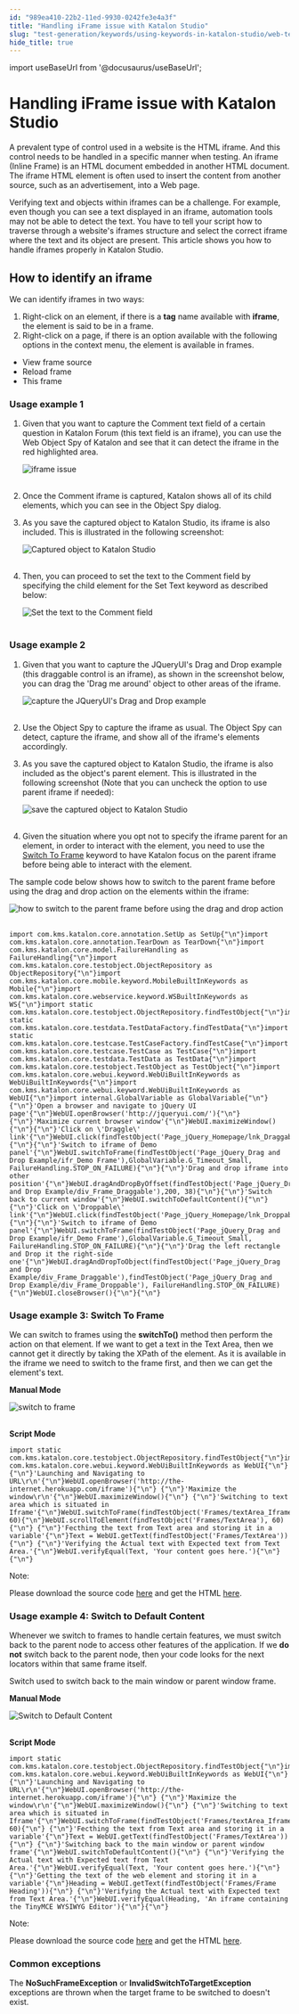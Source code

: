 ```yaml
---
id: "989ea410-22b2-11ed-9930-0242fe3e4a3f"
title: "Handling iFrame issue with Katalon Studio"
slug: "test-generation/keywords/using-keywords-in-katalon-studio/web-testing/handling-iframe-issue-with-katalon-studio"
hide_title: true
---
```

import useBaseUrl from '@docusaurus/useBaseUrl';

    

# <a id="id" class="anchor_top_offset"/><a id="ariaid-title1" class="anchor_top_offset"/>Handling iFrame issue with Katalon Studio

    
      
<p xmlns="http://www.w3.org/1999/xhtml" className="p">A prevalent type of control used in a website is the HTML   iframe. And this control needs to be handled in a specific manner   when testing. An iframe (Inline Frame) is an HTML document embedded   in another HTML document. The iframe HTML element is often used to   insert the content from another source, such as an advertisement,   into a Web page.</p> 
      
<p xmlns="http://www.w3.org/1999/xhtml" className="p">Verifying text and objects within iframes can be a challenge.   For example, even though you can see a text displayed in an iframe,   automation tools may not be able to detect the text. You have to   tell your script how to traverse through a website's iframes   structure and select the correct iframe where the text and its   object are present. This article shows you how to handle iframes   properly in Katalon Studio.</p> 
    
  
    

## <a id="id_1" class="anchor_top_offset"/>How to identify an iframe

    
      
<p xmlns="http://www.w3.org/1999/xhtml" className="p">We can identify iframes in two ways:</p> 
      
<ol xmlns="http://www.w3.org/1999/xhtml" className="ol">   <li className="li">Right-click on an element, if there is     a <strong className="ph b">tag</strong> name available     with <strong className="ph b">iframe</strong>, the element is said to be in a     frame.</li>   <li className="li">Right-click on a page, if there is an option available with the     following options in the context menu, the element is available in     frames.</li> </ol> 
      
<ul xmlns="http://www.w3.org/1999/xhtml" className="ul">   <li className="li">View frame source</li>   <li className="li">Reload frame</li>   <li className="li">This frame</li> </ul> 
    
                      
      

### <a id="id_2" class="anchor_top_offset"/>Usage example 1

      
        
<ol xmlns="http://www.w3.org/1999/xhtml" className="ol">   <li className="li">     <p className="p">Given that you want to capture the Comment text field of a       certain question in Katalon Forum (this text field is an iframe),       you can use the Web Object Spy of Katalon and see that it can       detect the iframe in the red highlighted area.</p>     <p className="p">       <img className="image" src={useBaseUrl("https://github.com/katalon-studio/docs-images/raw/master/katalon-studio/tutorials/handling_iframe_issue/Web-Object-Spy.png")} alt="iframe issue" /><br /><br />     </p>   </li>   <li className="li">     <p className="p">Once the Comment iframe is captured, Katalon shows all of its       child elements, which you can see in the Object Spy dialog.</p>   </li>   <li className="li">     <p className="p">As you save the captured object to Katalon Studio, its iframe is       also included. This is illustrated in the following screenshot:</p>     <p className="p">       <img className="image" src={useBaseUrl("https://github.com/katalon-studio/docs-images/raw/master/katalon-studio/tutorials/handling_iframe_issue/captured-object.png")} alt="Captured object to Katalon Studio" /><br /><br />     </p>   </li>   <li className="li">     <p className="p">Then, you can proceed to set the text to the Comment field by       specifying the child element for the Set Text keyword as described       below:</p>     <p className="p">       <img className="image" src={useBaseUrl("https://github.com/katalon-studio/docs-images/raw/master/katalon-studio/tutorials/handling_iframe_issue/Comment-field-1024x238.png")} alt="Set the text to the Comment field" /><br /><br />     </p>   </li> </ol> 
      
    

### <a id="id_3" class="anchor_top_offset"/>Usage example 2

<ol xmlns="http://www.w3.org/1999/xhtml" className="ol"><li className="li">     <p className="p">Given that you want to capture the JQueryUI's Drag and Drop       example (this draggable control is an iframe), as shown in the       screenshot below, you can drag the 'Drag me around' object to other       areas of the iframe.</p>     <p className="p">       <img className="image" src={useBaseUrl("https://github.com/katalon-studio/docs-images/raw/master/katalon-studio/tutorials/handling_iframe_issue/JQueryUIs-Drag-and-Drop.png")} alt="capture the JQueryUI's Drag and Drop example" /><br /><br />     </p>   </li><li className="li">     <p className="p">Use the Object Spy to capture the iframe as usual. The Object       Spy can detect, capture the iframe, and show all of the iframe's       elements accordingly.</p>   </li><li className="li">     <p className="p">As you save the captured object to Katalon Studio, the iframe is       also included as the object's parent element. This is illustrated       in the following screenshot (Note that you can uncheck the option       to use parent iframe if needed):</p>     <p className="p">       <img className="image" src={useBaseUrl("https://github.com/katalon-studio/docs-images/raw/master/katalon-studio/tutorials/handling_iframe_issue/objects-parent-element..png")} alt="save the captured object to Katalon Studio" /><br /><br />     </p>   </li><li className="li">     <p className="p">Given the situation where you opt not to specify the iframe       parent for an element, in order to interact with the element, you       need to use the <a className="xref" href="/test-generation/keywords/keyword-description-in-katalon-studio/web-ui-keywords/webui-switch-to-frame">Switch To Frame</a>       keyword to have Katalon focus on the parent iframe before being       able to interact with the element.</p>   </li></ol> 
<p xmlns="http://www.w3.org/1999/xhtml" className="p">The sample code below shows how to switch to the parent frame   before using the drag and drop action on the elements within the   iframe:</p> 
<p xmlns="http://www.w3.org/1999/xhtml" className="p">   <img className="image" src={useBaseUrl("https://github.com/katalon-studio/docs-images/raw/master/katalon-studio/tutorials/handling_iframe_issue/sample-code_drag_n_drop.png")} alt="how to switch to the parent frame before using the drag and drop action" /><br /><br /> </p> 
<pre xmlns="http://www.w3.org/1999/xhtml" className="pre codeblock"><code>import com.kms.katalon.core.annotation.SetUp as SetUp{"\n"}import com.kms.katalon.core.annotation.TearDown as TearDown{"\n"}import com.kms.katalon.core.model.FailureHandling as FailureHandling{"\n"}import com.kms.katalon.core.testobject.ObjectRepository as ObjectRepository{"\n"}import com.kms.katalon.core.mobile.keyword.MobileBuiltInKeywords as Mobile{"\n"}import com.kms.katalon.core.webservice.keyword.WSBuiltInKeywords as WS{"\n"}import static com.kms.katalon.core.testobject.ObjectRepository.findTestObject{"\n"}import static com.kms.katalon.core.testdata.TestDataFactory.findTestData{"\n"}import static com.kms.katalon.core.testcase.TestCaseFactory.findTestCase{"\n"}import com.kms.katalon.core.testcase.TestCase as TestCase{"\n"}import com.kms.katalon.core.testdata.TestData as TestData{"\n"}import com.kms.katalon.core.testobject.TestObject as TestObject{"\n"}import com.kms.katalon.core.webui.keyword.WebUiBuiltInKeywords as WebUiBuiltInKeywords{"\n"}import com.kms.katalon.core.webui.keyword.WebUiBuiltInKeywords as WebUI{"\n"}import internal.GlobalVariable as GlobalVariable{"\n"}{"\n"}'Open a browser and navigate to jQuery UI page'{"\n"}WebUI.openBrowser('http://jqueryui.com/'){"\n"}{"\n"}'Maximize current browser window'{"\n"}WebUI.maximizeWindow(){"\n"}{"\n"}'Click on \'Draggle\' link'{"\n"}WebUI.click(findTestObject('Page_jQuery_Homepage/lnk_Draggable')){"\n"}{"\n"}'Switch to iframe of Demo panel'{"\n"}WebUI.switchToFrame(findTestObject('Page_jQuery_Drag and Drop Example/ifr_Demo Frame'),GlobalVariable.G_Timeout_Small, FailureHandling.STOP_ON_FAILURE){"\n"}{"\n"}'Drag and drop iframe into other position'{"\n"}WebUI.dragAndDropByOffset(findTestObject('Page_jQuery_Drag and Drop Example/div_Frame_Draggable'),200, 38){"\n"}{"\n"}'Switch back to current window'{"\n"}WebUI.switchToDefaultContent(){"\n"}{"\n"}'Click on \'Droppable\' link'{"\n"}WebUI.click(findTestObject('Page_jQuery_Homepage/lnk_Droppable')){"\n"}{"\n"}'Switch to iframe of Demo panel'{"\n"}WebUI.switchToFrame(findTestObject('Page_jQuery_Drag and Drop Example/ifr_Demo Frame'),GlobalVariable.G_Timeout_Small, FailureHandling.STOP_ON_FAILURE){"\n"}{"\n"}'Drag the left rectangle and Drop it the right-side one'{"\n"}WebUI.dragAndDropToObject(findTestObject('Page_jQuery_Drag and Drop Example/div_Frame_Draggable'),findTestObject('Page_jQuery_Drag and Drop Example/div_Frame_Droppable'), FailureHandling.STOP_ON_FAILURE){"\n"}WebUI.closeBrowser(){"\n"}{"\n"}</code></pre> 
      

### <a id="id_4" class="anchor_top_offset"/>Usage example 3: Switch To Frame

      
        
<p xmlns="http://www.w3.org/1999/xhtml" className="p">We can switch to frames using the   <strong className="ph b">switchTo()</strong> method then perform the action on   that element. If we want to get a text in the Text Area,   then we cannot get it directly by taking the XPath of the element.   As it is available in the iframe we need to switch to the   frame first, and then we can get the element's text.</p> 
        
<p xmlns="http://www.w3.org/1999/xhtml" className="p">   <strong className="ph b">Manual Mode</strong> </p> 
        
<p xmlns="http://www.w3.org/1999/xhtml" className="p">   <img className="image" src={useBaseUrl("https://github.com/katalon-studio/docs-images/raw/master/katalon-studio/tutorials/handling_iframe_issue/switch-to-frame.png")} alt="switch to frame" /><br /><br /> </p> 
        
<p xmlns="http://www.w3.org/1999/xhtml" className="p">   <strong className="ph b">Script Mode</strong> </p> 
                  
<pre xmlns="http://www.w3.org/1999/xhtml" className="pre codeblock"><code>import static com.kms.katalon.core.testobject.ObjectRepository.findTestObject{"\n"}import com.kms.katalon.core.webui.keyword.WebUiBuiltInKeywords as WebUI{"\n"} {"\n"}'Launching and Navigating to URL\r\n'{"\n"}WebUI.openBrowser('http://the-internet.herokuapp.com/iframe'){"\n"} {"\n"}'Maximize the window\r\n'{"\n"}WebUI.maximizeWindow(){"\n"} {"\n"}'Switching to text area which is situated in Iframe'{"\n"}WebUI.switchToFrame(findTestObject('Frames/textArea_Iframe'), 60){"\n"}WebUI.scrollToElement(findTestObject('Frames/TextArea'), 60){"\n"} {"\n"}'Fecthing the text from Text area and storing it in a variable'{"\n"}Text = WebUI.getText(findTestObject('Frames/TextArea')){"\n"} {"\n"}'Verifying the Actual text with Expected text from Text Area.'{"\n"}WebUI.verifyEqual(Text, 'Your content goes here.'){"\n"}{"\n"}</code></pre> 
                
<div xmlns="http://www.w3.org/1999/xhtml" className="note note note_note"><span className="note__title">Note:</span> 
  <p className="p">Please download the source code <a className="xref j-external-link" href="https://github.com/katalon-studio/katalon-web-automation" target="_blank">here</a> and
    get the HTML <a className="xref j-external-link" href="https://github.com/katalon-studio/katalon-web-automation/blob/master/Html%20Files/How%20to%20Handle%20Frames.html" target="_blank">here</a>.</p>
</div>
      
    
      

### <a id="id_5" class="anchor_top_offset"/>Usage example 4: Switch to Default Content

      
        
<p xmlns="http://www.w3.org/1999/xhtml" className="p">Whenever we switch to frames to handle certain features, we must   switch back to the parent node to access other features of the   application. If we <strong className="ph b">do not</strong> switch back to   the parent node, then your code looks for the next locators within   that same frame itself.</p> 
        
<p xmlns="http://www.w3.org/1999/xhtml" className="p">Switch used to switch back to the main window or parent window   frame.</p> 
        
<p xmlns="http://www.w3.org/1999/xhtml" className="p">   <strong className="ph b">Manual Mode</strong> </p> 
        
<p xmlns="http://www.w3.org/1999/xhtml" className="p">   <img className="image" src={useBaseUrl("https://github.com/katalon-studio/docs-images/raw/master/katalon-studio/tutorials/handling_iframe_issue/Switch-to-Default-Content.png")} alt="Switch to Default Content" /><br /><br /> </p> 
        
<p xmlns="http://www.w3.org/1999/xhtml" className="p">   <strong className="ph b">Script Mode</strong> </p> 
                  
<pre xmlns="http://www.w3.org/1999/xhtml" className="pre codeblock"><code>import static com.kms.katalon.core.testobject.ObjectRepository.findTestObject{"\n"}import com.kms.katalon.core.webui.keyword.WebUiBuiltInKeywords as WebUI{"\n"} {"\n"}'Launching and Navigating to URL\r\n'{"\n"}WebUI.openBrowser('http://the-internet.herokuapp.com/iframe'){"\n"} {"\n"}'Maximize the window\r\n'{"\n"}WebUI.maximizeWindow(){"\n"} {"\n"}'Switching to text area which is situated in Iframe'{"\n"}WebUI.switchToFrame(findTestObject('Frames/textArea_Iframe'), 60){"\n"} {"\n"}'Fecthing the text from Text area and storing it in a variable'{"\n"}Text = WebUI.getText(findTestObject('Frames/TextArea')){"\n"} {"\n"}'Switching back to the main window or parent window frame'{"\n"}WebUI.switchToDefaultContent(){"\n"} {"\n"}'Verifying the Actual text with Expected text from Text Area.'{"\n"}WebUI.verifyEqual(Text, 'Your content goes here.'){"\n"} {"\n"}'Getting the text of the web element and storing it in a variable'{"\n"}Heading = WebUI.getText(findTestObject('Frames/Frame Heading')){"\n"} {"\n"}'Verifying the Actual text with Expected text from Text Area.'{"\n"}WebUI.verifyEqual(Heading, 'An iframe containing the TinyMCE WYSIWYG Editor'){"\n"}{"\n"}</code></pre> 
                
<div xmlns="http://www.w3.org/1999/xhtml" className="note note note_note"><span className="note__title">Note:</span> 
  <p className="p">Please download the source code <a className="xref j-external-link" href="https://github.com/katalon-studio/katalon-web-automation" target="_blank">here</a> and
    get the HTML <a className="xref j-external-link" href="https://github.com/katalon-studio/katalon-web-automation/blob/master/Html%20Files/How%20to%20Handle%20Frames.html" target="_blank">here</a>.</p>
</div>
      
    
      

### <a id="id_6" class="anchor_top_offset"/>Common exceptions

      
        
<p xmlns="http://www.w3.org/1999/xhtml" className="p">The <strong className="ph b">NoSuchFrameException</strong> or   <strong className="ph b">InvalidSwitchToTargetException</strong> exceptions are   thrown when the target frame to be switched to doesn't exist.</p> 
      
    
